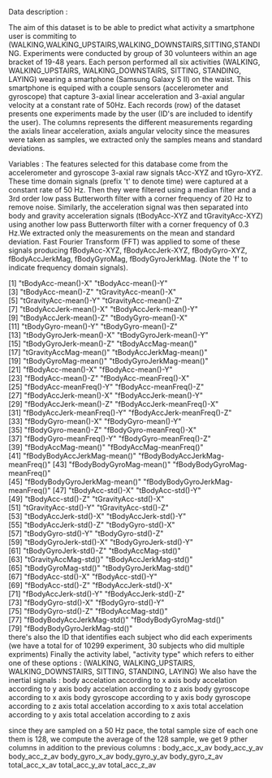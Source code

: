 Data description :

The aim of this dataset is to be able to predict what activity a smartphone user is commiting to (WALKING,WALKING_UPSTAIRS,WALKING_DOWNSTAIRS,SITTING,STANDING. Experiments were conducted by group of 30 volunteers within an age bracket of 19-48 years. Each person performed all six activities (WALKING, WALKING_UPSTAIRS, WALKING_DOWNSTAIRS, SITTING, STANDING, LAYING) wearing a smartphone (Samsung Galaxy S II) on the waist. This smartphone is equiped with a couple sensors (accelerometer and gyroscope) that capture 3-axial linear acceleration and 3-axial angular velocity at a constant rate of 50Hz. Each records (row) of the dataset presents one experiments made by the user (ID's are included to identify the user). The columns represents the different measurements regarding the axials linear acceleration, axials angular velocity since the measures were taken as samples, we extracted only the samples means and standard deviations. 


Variables : 
The features selected for this database come from the accelerometer and gyroscope 3-axial raw signals tAcc-XYZ and tGyro-XYZ. These time domain signals (prefix 't' to denote time) were captured at a constant rate of 50 Hz. Then they were filtered using a median filter and a 3rd order low pass Butterworth filter with a corner frequency of 20 Hz to remove noise. Similarly, the acceleration signal was then separated into body and gravity acceleration signals (tBodyAcc-XYZ and tGravityAcc-XYZ) using another low pass Butterworth filter with a corner frequency of 0.3 Hz.We extracted only the measurements on the mean and standard deviation.
Fast Fourier Transform (FFT) was applied to some of these signals producing fBodyAcc-XYZ, fBodyAccJerk-XYZ, fBodyGyro-XYZ, fBodyAccJerkMag, fBodyGyroMag, fBodyGyroJerkMag. (Note the 'f' to indicate frequency domain signals). 

[1] "tBodyAcc-mean()-X"               "tBodyAcc-mean()-Y"              
[3] "tBodyAcc-mean()-Z"               "tGravityAcc-mean()-X"           
[5] "tGravityAcc-mean()-Y"            "tGravityAcc-mean()-Z"           
[7] "tBodyAccJerk-mean()-X"           "tBodyAccJerk-mean()-Y"          
[9] "tBodyAccJerk-mean()-Z"           "tBodyGyro-mean()-X"             
[11] "tBodyGyro-mean()-Y"              "tBodyGyro-mean()-Z"             
[13] "tBodyGyroJerk-mean()-X"          "tBodyGyroJerk-mean()-Y"         
[15] "tBodyGyroJerk-mean()-Z"          "tBodyAccMag-mean()"             
[17] "tGravityAccMag-mean()"           "tBodyAccJerkMag-mean()"         
[19] "tBodyGyroMag-mean()"             "tBodyGyroJerkMag-mean()"        
[21] "fBodyAcc-mean()-X"               "fBodyAcc-mean()-Y"              
[23] "fBodyAcc-mean()-Z"               "fBodyAcc-meanFreq()-X"          
[25] "fBodyAcc-meanFreq()-Y"           "fBodyAcc-meanFreq()-Z"          
[27] "fBodyAccJerk-mean()-X"           "fBodyAccJerk-mean()-Y"          
[29] "fBodyAccJerk-mean()-Z"           "fBodyAccJerk-meanFreq()-X"      
[31] "fBodyAccJerk-meanFreq()-Y"       "fBodyAccJerk-meanFreq()-Z"      
[33] "fBodyGyro-mean()-X"              "fBodyGyro-mean()-Y"             
[35] "fBodyGyro-mean()-Z"              "fBodyGyro-meanFreq()-X"         
[37] "fBodyGyro-meanFreq()-Y"          "fBodyGyro-meanFreq()-Z"  
[39] "fBodyAccMag-mean()"              "fBodyAccMag-meanFreq()"         
[41] "fBodyBodyAccJerkMag-mean()"      "fBodyBodyAccJerkMag-meanFreq()" 
[43] "fBodyBodyGyroMag-mean()"         "fBodyBodyGyroMag-meanFreq()"    
[45] "fBodyBodyGyroJerkMag-mean()"     "fBodyBodyGyroJerkMag-meanFreq()"
[47] "tBodyAcc-std()-X"                "tBodyAcc-std()-Y"               
[49] "tBodyAcc-std()-Z"                "tGravityAcc-std()-X"            
[51] "tGravityAcc-std()-Y"             "tGravityAcc-std()-Z"            
[53] "tBodyAccJerk-std()-X"            "tBodyAccJerk-std()-Y"           
[55] "tBodyAccJerk-std()-Z"            "tBodyGyro-std()-X"              
[57] "tBodyGyro-std()-Y"               "tBodyGyro-std()-Z"              
[59] "tBodyGyroJerk-std()-X"           "tBodyGyroJerk-std()-Y"          
[61] "tBodyGyroJerk-std()-Z"           "tBodyAccMag-std()"              
[63] "tGravityAccMag-std()"            "tBodyAccJerkMag-std()"          
[65] "tBodyGyroMag-std()"              "tBodyGyroJerkMag-std()"         
[67] "fBodyAcc-std()-X"                "fBodyAcc-std()-Y"               
[69] "fBodyAcc-std()-Z"                "fBodyAccJerk-std()-X"           
[71] "fBodyAccJerk-std()-Y"            "fBodyAccJerk-std()-Z"           
[73] "fBodyGyro-std()-X"               "fBodyGyro-std()-Y"              
[75] "fBodyGyro-std()-Z"               "fBodyAccMag-std()"              
[77] "fBodyBodyAccJerkMag-std()"       "fBodyBodyGyroMag-std()"         
[79] "fBodyBodyGyroJerkMag-std()"    
there's also the ID that identifies each subject who did each experiments (we have a total for of 10299 experiment, 30 subjects who did multiple expriments)
Finally the activity label, "activity type" which refers to either one of these options :  (WALKING, WALKING_UPSTAIRS, WALKING_DOWNSTAIRS, SITTING, STANDING, LAYING)
We also have the inertial signals :
body accelation according to x axis
body accelation according to y axis
body accelation according to z axis
body gyroscope according to x axis
body gyroscope according to y axis
body gyroscope according to z axis
total accelation according to x axis
total accelation according to y axis
total accelation according to z axis

since they are sampled on a 50 Hz pace, the total sample size of each one them is 128, we compute the average of the 128 sample, we get 9 pther columns in addition to the previous columns : 
body_acc_x_av
body_acc_y_av
body_acc_z_av
body_gyro_x_av 
body_gyro_y_av 
body_gyro_z_av
total_acc_x_av 
total_acc_y_av
total_acc_z_av


